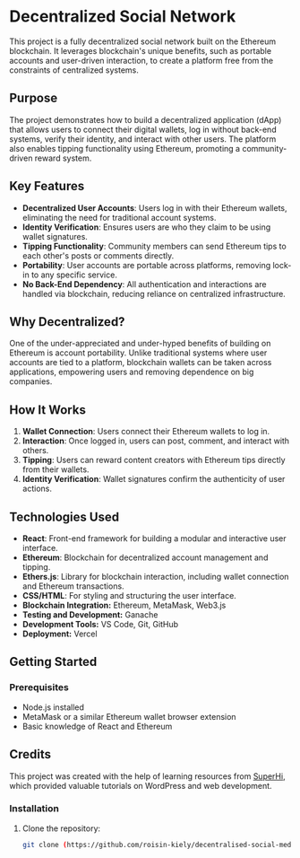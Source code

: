 # Decentralized Social Network

This project is a fully decentralized social network built on the Ethereum blockchain. It leverages blockchain's unique benefits, such as portable accounts and user-driven interaction, to create a platform free from the constraints of centralized systems.

## Purpose

The project demonstrates how to build a decentralized application (dApp) that allows users to connect their digital wallets, log in without back-end systems, verify their identity, and interact with other users. The platform also enables tipping functionality using Ethereum, promoting a community-driven reward system.

## Key Features

- **Decentralized User Accounts**: Users log in with their Ethereum wallets, eliminating the need for traditional account systems.
- **Identity Verification**: Ensures users are who they claim to be using wallet signatures.
- **Tipping Functionality**: Community members can send Ethereum tips to each other's posts or comments directly.
- **Portability**: User accounts are portable across platforms, removing lock-in to any specific service.
- **No Back-End Dependency**: All authentication and interactions are handled via blockchain, reducing reliance on centralized infrastructure.

## Why Decentralized?

One of the under-appreciated and under-hyped benefits of building on Ethereum is account portability. Unlike traditional systems where user accounts are tied to a platform, blockchain wallets can be taken across applications, empowering users and removing dependence on big companies.

## How It Works

1. **Wallet Connection**: Users connect their Ethereum wallets to log in.  
2. **Interaction**: Once logged in, users can post, comment, and interact with others.  
3. **Tipping**: Users can reward content creators with Ethereum tips directly from their wallets.  
4. **Identity Verification**: Wallet signatures confirm the authenticity of user actions.  

## Technologies Used

- **React**: Front-end framework for building a modular and interactive user interface.  
- **Ethereum**: Blockchain for decentralized account management and tipping.  
- **Ethers.js**: Library for blockchain interaction, including wallet connection and Ethereum transactions.  
- **CSS/HTML**: For styling and structuring the user interface.
- **Blockchain Integration:** Ethereum, MetaMask, Web3.js
- **Testing and Development:** Ganache
- **Development Tools:** VS Code, Git, GitHub
- **Deployment:** Vercel

## Getting Started

### Prerequisites
- Node.js installed
- MetaMask or a similar Ethereum wallet browser extension
- Basic knowledge of React and Ethereum

## Credits

This project was created with the help of learning resources from [SuperHi](https://www.superhi.com/), which provided valuable tutorials on WordPress and web development.


### Installation
1. Clone the repository:
   ```bash
   git clone (https://github.com/roisin-kiely/decentralised-social-media)
